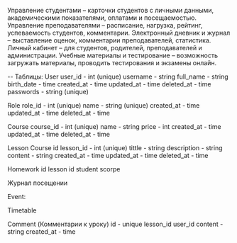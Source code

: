 Управление студентами – карточки студентов с личными данными, академическими показателями, оплатами и посещаемостью.
Управление преподавателями – расписание, нагрузка, рейтинг, успеваемость студентов, комментарии.
Электронный дневник и журнал – выставление оценок, комментарии преподавателей, статистика.
Личный кабинет – для студентов, родителей, преподавателей и администрации.
Учебные материалы и тестирование – возможность загружать материалы, проводить тестирования и экзамены онлайн.




-- Таблицы: 
User
user_id - int (unique)
username - string
full_name - string
birth_date - time
created_at - time
updated_at - time
deleted_at - time
passwords - string (unique)


Role
role_id - int (unique)
name - string (unique)
created_at - time
updated_at - time
deleted_at - time


Course
course_id - int (unique)
name - string
price - int
created_at - time
updated_at - time
deleted_at - time

Lesson
Course id 
lesson_id - int (unique)
tittle - string 
description - string
content - string
created_at - time
updated_at - time
deleted_at - time


Homework
id lesson
id student
scorpe


Журнал посещении

Event:

Timetable

Comment (Комментарии к уроку)
id - unique
lesson_id
user_id
content - string
created_at - time


